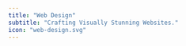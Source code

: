 ```yaml
---
title: "Web Design"
subtitle: "Crafting Visually Stunning Websites."
icon: "web-design.svg"
---
```

